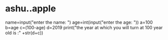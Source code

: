 # ashu..apple


name=input("enter the name: ")
age=int(input("enter the age: "))
a=100
b=age
c=(100-age)
d=2019
print("the year at which you will turn at 100 year old is :" +str(d+c))
